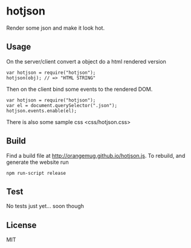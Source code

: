 # hotjson
Render some json and make it look hot.


## Usage
On the server/client convert a object do a html rendered version

    var hotjson = require("hotjson");
    hotjson(obj); // => "HTML STRING"

Then on the client bind some events to the rendered DOM.

    var hotjson = require("hotjson");
    var el = document.querySelector(".json");
    hotjson.events.enable(el);

There is also some sample css <css/hotjson.css>


## Build
Find a build file at <http://orangemug.github.io/hotjson.js>. To rebuild, and generate the website run

    npm run-script release


## Test
No tests just yet... soon though


## License
MIT
